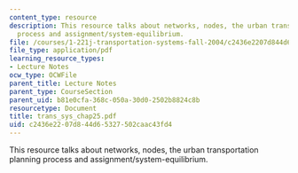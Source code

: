 ```yaml
---
content_type: resource
description: This resource talks about networks, nodes, the urban transportation planning
  process and assignment/system-equilibrium.
file: /courses/1-221j-transportation-systems-fall-2004/c2436e2207d844d65327502caac43fd4_trans_sys_chap25.pdf
file_type: application/pdf
learning_resource_types:
- Lecture Notes
ocw_type: OCWFile
parent_title: Lecture Notes
parent_type: CourseSection
parent_uid: b81e0cfa-368c-050a-30d0-2502b8824c8b
resourcetype: Document
title: trans_sys_chap25.pdf
uid: c2436e22-07d8-44d6-5327-502caac43fd4
---
```

This resource talks about networks, nodes, the urban transportation planning process and assignment/system-equilibrium.